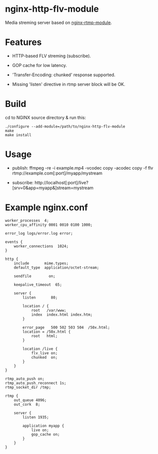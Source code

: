 # nginx-http-flv-module

Media streming server based on [nginx-rtmp-module](https://github.com/arut/nginx-rtmp-module).

# Features

* HTTP-based FLV streming (subscribe).

* GOP cache for low latency.

* 'Transfer-Encoding: chunked' response supported.

* Missing 'listen' directive in rtmp server block will be OK.

# Build

cd to NGINX source directory & run this:

    ./configure --add-module=/path/to/nginx-http-flv-module
    make
    make install

# Usage

* publish: ffmpeg -re -i example.mp4 -vcodec copy -acodec copy -f flv rtmp://example.com[:port]/myapp/mystream

* subscribe: http://localhost[:port]/live?[srv=0&app=myapp&]stream=mystream

# Example nginx.conf

    worker_processes  4;
    worker_cpu_affinity 0001 0010 0100 1000;

    error_log logs/error.log error;

    events {
        worker_connections  1024;
    }

    http {
        include       mime.types;
        default_type  application/octet-stream;

        sendfile        on;

        keepalive_timeout  65;

        server {
            listen       80;

            location / {
                root   /var/www;
                index  index.html index.htm;
            }

            error_page   500 502 503 504  /50x.html;
            location = /50x.html {
                root   html;
            }

            location /live {
                flv_live on;
                chunked  on;
            }
        }
    }

    rtmp_auto_push on;
    rtmp_auto_push_reconnect 1s;
    rtmp_socket_dir /tmp;

    rtmp {
        out_queue 4096;
        out_cork  8;

        server {
            listen 1935;

            application myapp {
                live on;
                gop_cache on;
            }
        }
    }

